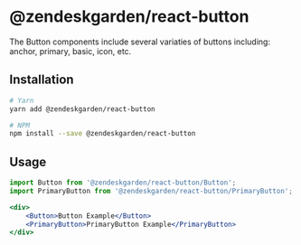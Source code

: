 # @zendeskgarden/react-button

The Button components include several variaties of buttons including: anchor, primary, basic, icon, etc.

## Installation

```bash
# Yarn
yarn add @zendeskgarden/react-button

# NPM
npm install --save @zendeskgarden/react-button
```

## Usage

```jsx static
import Button from '@zendeskgarden/react-button/Button';
import PrimaryButton from '@zendeskgarden/react-button/PrimaryButton';

<div>
    <Button>Button Example</Button>
    <PrimaryButton>PrimaryButton Example</PrimaryButton>
</div>
```
